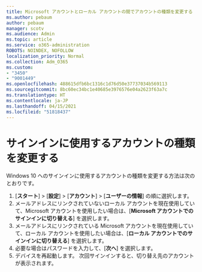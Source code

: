 ```yaml
---
title: Microsoft アカウントとローカル アカウントの間でアカウントの種類を変更する
ms.author: pebaum
author: pebaum
manager: scotv
ms.audience: Admin
ms.topic: article
ms.service: o365-administration
ROBOTS: NOINDEX, NOFOLLOW
localization_priority: Normal
ms.collection: Adm_O365
ms.custom:
- "3450"
- "9001449"
ms.openlocfilehash: 488615dfb6bc1316c1d76d50e37737034b569113
ms.sourcegitcommit: 8bc60ec34bc1e40685e3976576e04a2623f63a7c
ms.translationtype: HT
ms.contentlocale: ja-JP
ms.lasthandoff: 04/15/2021
ms.locfileid: "51818437"
---
```

# <a name="change-the-account-type-that-you-sign-in-with"></a>サインインに使用するアカウントの種類を変更する

Windows 10 へのサインインに使用するアカウントの種類を変更する方法は次のとおりです。

1. [**スタート**] >  [**設定**] >  [**アカウント**] >  [**ユーザーの情報**] の順に選択します。
2. メールアドレスにリンクされていないローカル アカウントを現在使用していて、Microsoft アカウントを使用したい場合は、[**Microsoft アカウントでのサインインに切り替える**] を選択します。
3. メールアドレスにリンクされている Microsoft アカウントを現在使用していて、ローカル アカウントを使用したい場合は、[**ローカル アカウントでのサインインに切り替える**] を選択します。
4. 必要な場合はパスワードを入力して、[**次へ**] を選択します。
5. デバイスを再起動します。 次回サインインすると、切り替え先のアカウントが表示されます。